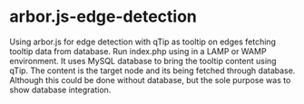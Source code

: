 arbor.js-edge-detection
=======================

Using arbor.js for edge detection with qTip as tooltip on edges fetching tooltip data from database.
Run index.php using in a LAMP or WAMP environment.
It uses MySQL database to bring the tooltip content using qTip. The content is the target node and its being fetched through database. Although this could be done without database, but the sole purpose was to show database integration.
